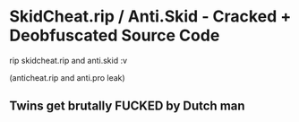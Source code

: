 # SkidCheat.rip / Anti.Skid - Cracked + Deobfuscated Source Code
rip skidcheat.rip and anti.skid :v

(anticheat.rip and anti.pro leak)

## Twins get brutally FUCKED by Dutch man
